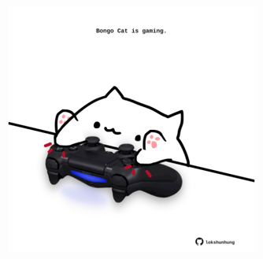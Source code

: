 <!-- built at 02/02/2022, 01:23:03 UTC -->
<p align="center">
  <img width="500" height="500" src="./ReadmeImage.svg">
</p>
